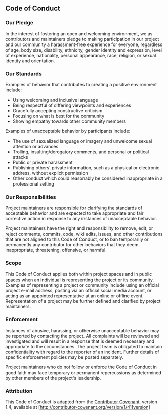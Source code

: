 ## Code of Conduct
 
### Our Pledge
 
In the interest of fostering an open and welcoming environment, we as
contributors and maintainers pledge to making participation in our project and
our community a harassment-free experience for everyone, regardless of age, body
size, disability, ethnicity, gender identity and expression, level of experience,
nationality, personal appearance, race, religion, or sexual identity and
orientation.
 
### Our Standards
 
Examples of behavior that contributes to creating a positive environment
include:
 
* Using welcoming and inclusive language
* Being respectful of differing viewpoints and experiences
* Gracefully accepting constructive criticism
* Focusing on what is best for the community
* Showing empathy towards other community members
 
Examples of unacceptable behavior by participants include:
 
* The use of sexualized language or imagery and unwelcome sexual attention or
advances
* Trolling, insulting/derogatory comments, and personal or political attacks
* Public or private harassment
* Publishing others' private information, such as a physical or electronic
  address, without explicit permission
* Other conduct which could reasonably be considered inappropriate in a
  professional setting
 
### Our Responsibilities
 
Project maintainers are responsible for clarifying the standards of acceptable
behavior and are expected to take appropriate and fair corrective action in
response to any instances of unacceptable behavior.
 
Project maintainers have the right and responsibility to remove, edit, or
reject comments, commits, code, wiki edits, issues, and other contributions
that are not aligned to this Code of Conduct, or to ban temporarily or
permanently any contributor for other behaviors that they deem inappropriate,
threatening, offensive, or harmful.
 
### Scope
 
This Code of Conduct applies both within project spaces and in public spaces
when an individual is representing the project or its community. Examples of
representing a project or community include using an official project e-mail
address, posting via an official social media account, or acting as an appointed
representative at an online or offline event. Representation of a project may be
further defined and clarified by project maintainers.
 
### Enforcement
 
Instances of abusive, harassing, or otherwise unacceptable behavior may be
reported by contacting the project. All
complaints will be reviewed and investigated and will result in a response that
is deemed necessary and appropriate to the circumstances. The project team is
obligated to maintain confidentiality with regard to the reporter of an incident.
Further details of specific enforcement policies may be posted separately.
 
Project maintainers who do not follow or enforce the Code of Conduct in good
faith may face temporary or permanent repercussions as determined by other
members of the project's leadership.
 
### Attribution
 
This Code of Conduct is adapted from the [Contributor Covenant][homepage], version 1.4,
available at [http://contributor-covenant.org/version/1/4][version]
 
[homepage]: http://contributor-covenant.org
[version]: http://contributor-covenant.org/version/1/4/